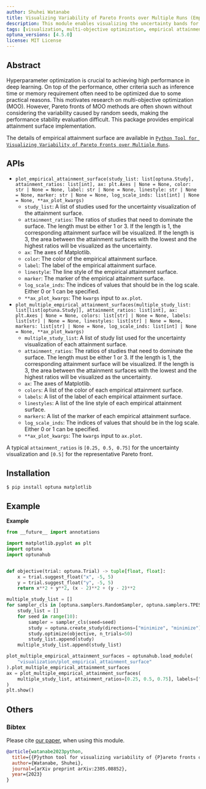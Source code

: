 ```yaml
---
author: Shuhei Watanabe
title: Visualizing Variability of Pareto Fronts over Multiple Runs (Empirical Attainment Surface)
description: This module enables visualizing the uncertainty bands for bi-objective problems.
tags: [visualization, multi-objective optimization, empirical attainment surface]
optuna_versions: [4.5.0]
license: MIT License
---
```


## Abstract

Hyperparameter optimization is crucial to achieving high performance in deep learning.
On top of the performance, other criteria such as inference time or memory requirement often need to be optimized due to some practical reasons.
This motivates research on multi-objective optimization (MOO).
However, Pareto fronts of MOO methods are often shown without considering the variability caused by random seeds, making the performance stability evaluation difficult.
This package provides empirical attainment surface implementation.

The details of empirical attainment surface are available in [`Python Tool for Visualizing Variability of Pareto Fronts over Multiple Runs`](https://arxiv.org/abs/2305.08852).

## APIs

- `plot_empirical_attainment_surface(study_list: list[optuna.Study], attainment_ratios: list[int], ax: plt.Axes | None = None, color: str | None = None, label: str | None = None, linestyle: str | None = None, marker: str | None = None, log_scale_inds: list[int] | None = None, **ax_plot_kwargs)`
  - `study_list`: A list of studies used for the uncertainty visualization of the attainment surface.
  - `attainment_ratios`: The ratios of studies that need to dominate the surface. The length must be either 1 or 3. If the length is 1, the corresponding attainment surface will be visualized. If the length is 3, the area between the attainment surfaces with the lowest and the highest ratios will be visualized as the uncertainty.
  - `ax`: The axes of Matplotlib.
  - `color`: The color of the empirical attainment surface.
  - `label`: The label of the empirical attainment surface.
  - `linestyle`: The line style of the empirical attainment surface.
  - `marker`: The marker of the empirical attainment surface.
  - `log_scale_inds`: The indices of values that should be in the log scale. Either 0 or 1 can be specified.
  - `**ax_plot_kwargs`: The `kwargs` input to `ax.plot`.
- `plot_multiple_empirical_attainment_surfaces(multiple_study_list: list[list[optuna.Study]], attainment_ratios: list[int], ax: plt.Axes | None = None, colors: list[str] | None = None, labels: list[str] | None = None, linestyles: list[str] | None = None, markers: list[str] | None = None, log_scale_inds: list[int] | None = None, **ax_plot_kwargs)`
  - `multiple_study_list`: A list of study list used for the uncertainty visualization of each attainment surface.
  - `attainment_ratios`: The ratios of studies that need to dominate the surface. The length must be either 1 or 3. If the length is 1, the corresponding attainment surface will be visualized. If the length is 3, the area between the attainment surfaces with the lowest and the highest ratios will be visualized as the uncertainty.
  - `ax`: The axes of Matplotlib.
  - `colors`: A list of the color of each empirical attainment surface.
  - `labels`: A list of the label of each empirical attainment surface.
  - `linestyles`: A list of the line style of each empirical attainment surface.
  - `markers`: A list of the marker of each empirical attainment surface.
  - `log_scale_inds`: The indices of values that should be in the log scale. Either 0 or 1 can be specified.
  - `**ax_plot_kwargs`: The `kwargs` input to `ax.plot`.

A typical `attainment_ratios` is `[0.25, 0.5, 0.75]` for the uncertainty visualization and `[0.5]` for the representative Pareto front.

## Installation

```shell
$ pip install optuna matplotlib
```

## Example

**Example**

```python
from __future__ import annotations

import matplotlib.pyplot as plt
import optuna
import optunahub


def objective(trial: optuna.Trial) -> tuple[float, float]:
    x = trial.suggest_float("x", -5, 5)
    y = trial.suggest_float("y", -5, 5)
    return x**2 + y**2, (x - 2)**2 + (y - 2)**2

multiple_study_list = []
for sampler_cls in [optuna.samplers.RandomSampler, optuna.samplers.TPESampler]:
    study_list = []
    for seed in range(10):
        sampler = sampler_cls(seed=seed)
        study = optuna.create_study(directions=["minimize", "minimize"], sampler=sampler)
        study.optimize(objective, n_trials=50)
        study_list.append(study)
    multiple_study_list.append(study_list)

plot_multiple_empirical_attainment_surfaces = optunahub.load_module(
    "visualization/plot_empirical_attainment_surface"
).plot_multiple_empirical_attainment_surfaces
ax = plot_multiple_empirical_attainment_surfaces(
    multiple_study_list, attainment_ratios=[0.25, 0.5, 0.75], labels=["Random", "TPE"]
)
plt.show()
```

## Others

### Bibtex

Please cite [our paper](https://arxiv.org/abs/2305.08852), when using this module.

```bibtex
@article{watanabe2023python,
  title={{P}ython tool for visualizing variability of {P}areto fronts over multiple runs},
  author={Watanabe, Shuhei},
  journal={arXiv preprint arXiv:2305.08852},
  year={2023}
}
```
